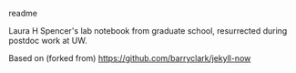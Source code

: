 readme

Laura H Spencer's lab notebook from graduate school, resurrected during postdoc work at UW.

Based on (forked from) https://github.com/barryclark/jekyll-now
